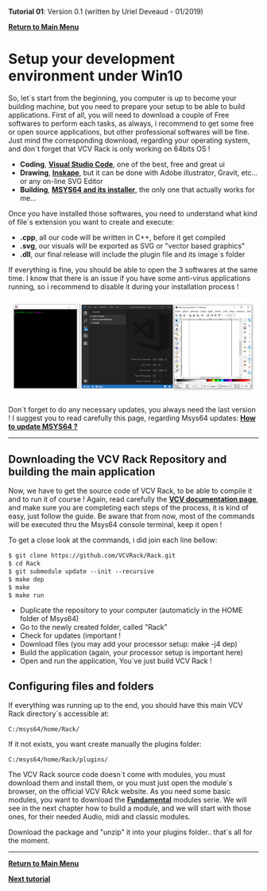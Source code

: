 **Tutorial 01**: Version 0.1 (written by Uriel Deveaud - 01/2019) 

[**Return to Main Menu**](../README.md)

# Setup your development environment under Win10

So, let´s start from the beginning, you computer is up to become your building machine, but you need to prepare your setup to be able to build applications. First of all, you will need to download a couple of Free softwares to perform each tasks, as always, i recommend to get some free or open source applications, but other professional softwares will be fine. Just mind the corresponding download, regarding your operating system, and don´t forget that VCV Rack is only working on 64bits OS !

- **Coding**,  [**Visual Studio Code**](https://code.visualstudio.com/), one of the best, free and great ui
- **Drawing**, [**Inskape**](https://inkscape.org/), but it can be done with Adobe illustrator, Gravit, etc... or any on-line SVG Editor
- **Building**, [**MSYS64 and its installer**](https://www.msys2.org/), the only one that actually works for me...

Once you have installed those softwares, you need to understand what kind of file´s extension you want to create and execute:

- **.cpp**,  all our code will be written in C++, before it get compiled
- **.svg**, our visuals will be exported as SVG or "vector based graphics"
- **.dll**, our final release will include the plugin file and its image´s folder

If everything is fine, you should be able to open the 3 softwares at the same time. I know that there is an issue if you have some anti-virus applications running, so i recommend to disable it during your installation process !

![](images/1_software.jpg)

Don´t forget to do any necessary updates, you always need the last version ! I suggest you to read carefully this page, regarding Msys64 updates: [**How to update MSYS64 ?**](https://www.msys2.org/)

---

## Downloading the VCV Rack Repository and building the main application

Now, we have to get the source code of VCV Rack, to be able to compile it and to run it of course !
Again, read carefully the [**VCV documentation page**](https://vcvrack.com/manual/Building.html#setting-up-your-development-environment), and make sure you are completing each steps of the process, it is kind of easy, just follow the guide.
Be aware that from now, most of the commands will be executed thru the Msys64 console terminal, keep it open !

To get a close look at the commands, i did join each line bellow:
```
$ git clone https://github.com/VCVRack/Rack.git
$ cd Rack
$ git submodule update --init --recursive
$ make dep
$ make
$ make run
```
- Duplicate the repository to your computer (automaticly in the HOME folder of Msys64)
- Go to the newly created folder, called "Rack"
- Check for updates (important !
- Download files (you may add your processor setup: make -j4 dep)
- Build the application (again, your processor setup is important here)
- Open and run the application, You´ve just build VCV Rack !



## Configuring files and folders

If everything was running up to the end, you should have this main VCV Rack directory´s accessible at:
```
C:/msys64/home/Rack/
```
If it not exists, you want create manually the plugins folder:
```
C:/msys64/home/Rack/plugins/
```

The VCV Rack source code doesn´t come with modules, you must download them and install them, or you must just open the module´s browser, on the official VCV RAck website. As you need some basic modules, you want to download the [**Fundamental**](https://github.com/VCVRack/Fundamental) modules serie. We will see in the next chapter how to build a module, and we will start with those ones, for their needed Audio, midi and classic modules.

Download the package and "unzip" it into your plugins folder.. that´s all for the moment.

---

[**Return to Main Menu**](../README.md)

[**Next tutorial**](tutorial_2.md)

